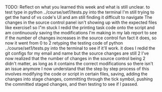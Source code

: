 TODO: Reflect on what you learned this week and what is still unclear.
to test type in
python ../course/set1/tests.py
into the terminal
I'm still trying to get the hand of vs code's UI and am still finding it difficult to navigate
The changes in the source control panel isn't showing up with the expected files like exercise1 so I"m stuck
I redid the printing task code onto the script and am continuously saving the modifications I'm making in my lab report to see if the number of changes increases in the source control
fun fact it does, so now it went from 0 to 2
retyping the testing code of python ../course/set1/tests.py into the terminal to see if it'll work. it does
I redid the git configs for my email and name but the source changes are still 2
I've now realized that the number of changes in the source control being 2 didn't matter, as long as it contains the correct modifications so there isn't an issue anymore
I now understand that the step by step process of this involves modifying the code or script in certain files, saving, adding the changes into stage changes, committing through the tick symbol, pushing the committed staged changes, and then testing to see if I passed.